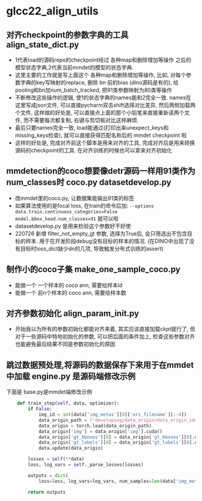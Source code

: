# glcc22_align_utils

## 对齐checkpoint的参数字典的工具 align_state_dict.py  
- 1代表load的源码repo的checkpoint经过 各种map和删除增加等操作 之后的模型状态字典,2代表当前mmdet的模型的状态字典.
- 这里主要的工作就是写上面这个 各种map和删除增加等操作, 比如, 对每个参数字典的key写映射的replace, 删除 bn 前的bias (dino源码是有的), 给pooling和bn加num_batch_tracked, 把91类参数映射为80类等操作
- 不断修改这些操作的逻辑, 使1的状态字典的names能和2完全一致. names在这里写成json文件, 可以直接pycharm双击shift选择对比差异, 然后两侧加载两个文件, 这样做的好处是, 可以直接点上面的那个小铅笔来直接重新读两个文件, 而不需要每次都复制, 右键与剪切板对比这样麻烦.
- 最后只要names完全一致, load能通过(打印出来unexpect_keys和missing_keys检查), 就可以直接获得匹配名称后的 mmdet checkpoint 啦
- 这样的好处是, 完成对齐前这个脚本是用来对齐的工具, 完成对齐后是用来转换源码的checkpoint的工具. 在对齐训练的时候也可以拿来对齐初始化

## mmdetection的coco想要像detr源码一样用91类作为num_classes时 coco.py datasetdevelop.py
- 改mmdet里的coco.py, 让数据集能输出91类的标签
- 如果算法使用的是focal loss, 在train的命令后加: `--options data.train.continuous_categories=False model.bbox_head.num_classes=91` 就可以啦
- datasetdevelop.py 是用来检验这个参数好不好使
- 220726 新增 filter_not_empty_gt 参数, 选择为True后, 会只筛选出不包含目标的样本. 用于在开发阶段debug没有目标的样本的情况. (在DINO中出现了没有目标时loss_dict缺少dn的几项, 导致触发分布式训练的assert)

## 制作小的coco子集 make_one_sample_coco.py 
- 能做一个 一个样本的 coco ann, 需要给样本id
- 能做一个 前n个样本的 coco ann, 需要给样本数

## 对齐参数初始化 align_param_init.py
- 开始我以为所有的参数初始化都能对齐来着, 其实应该直接加载ckpt就行了, 但对于一些源码中特地初始化的参数, 可以把后面的条件加上, 检查这些参数对齐也能避免最后结果不同是参数初始化的原因

## 跳过数据预处理,将源码的数据保存下来用于在mmdet中加载  engine.py 是源码端修改示例
下面是 base.py是mmdet端修改示例
```Python
    def train_step(self, data, optimizer):
        if False:
            img_id = int(data['img_metas'][0]['ori_filename'][:-4])
            data_origin_path = f'developing/data_origin/data_origin_id={img_id}.pth'
            data_origin = torch.load(data_origin_path)
            data_origin['img'] = data_origin['img'].cuda()
            data_origin['gt_bboxes'][0] = data_origin['gt_bboxes'][0].cuda()
            data_origin['gt_labels'][0] = data_origin['gt_labels'][0].cuda()
            data.update(data_origin)

        losses = self(**data)
        loss, log_vars = self._parse_losses(losses)

        outputs = dict(
            loss=loss, log_vars=log_vars, num_samples=len(data['img_metas']))

        return outputs
```
